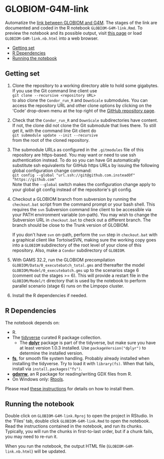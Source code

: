# GLOBIOM-G4M-link

Automatize the [link between GLOBIOM and G4M](https://iiasa.github.io/GLOBIOM/documentation.html#link-to-g4m). The stages of the link are documented and coded in the R notebook `GLOBIOM-G4M-link.Rmd`. To preview the notebook and its possible output, visit [this page](https://iiasa.github.io/GLOBIOM-G4M-link/GLOBIOM-G4M-link.nb.html) or load `GLOBIOM-G4M-link.nb.html` into a web browser.

- [Getting set](#getting-set)
- [R Dependencies](#r-dependencies)
- [Running the notebook](#running-the-notebook)

## Getting set

1. Clone the repository to a working directory able to hold some gigabytes. If you use the
   Git command line client use  
   `git clone --recursive <repository URL>`  
   to also clone the `Condor_run_R` and `DownScale` submodules. You can access the repository
   URL and other clone options by clicking on the 'Code' drop-down menu at the top right of the
   [GitHub repository page](https://github.com/iiasa/GLOBIOM-G4M-link).
2. Check that the `Condor_run_R` and `DownScale` subdirectories have content. If not, the
   clone did not clone the Git submodule that lives there. To still get it, with the command
   line Git client do  
   `git submodule update --init --recursive`  
   from the root of the cloned repository.
3. The submodule URLs as configured in the `.gitmodules` file of this repository are https-based.
   You may want or need to use ssh authentication instead. To do so you can have Git automatically
   substitute ssh equivalents for GitHub https URLs by issuing the following global configuration
   change command:  
   `git config --global "url.ssh://git@github.com.insteadOf" "https://github.com"`  
   Note that the `--global` switch makes the configuration change apply to your global git config
   instead of the repositorie's git config.
   
3. Checkout a GLOBIOM branch from subversion by running the `checkout.bat` script from
   the command prompt or your bash shell. This requires the `svn` Subversion command line
   client to be accessible via your PATH environment variable (on-path). You may wish
   to change the Subversion URL in `checkout.bat` to check out a different branch. The
   branch should be close to the Trunk version of GLOBIOM.
   
   If you don't have `svn` on-path, perform the `svn` step in `checkout.bat` with a
   graphical client like TortoiseSVN, making sure the working copy goes into a `GLOBIOM`
   subdirectory of the root level of your clone of this repository. Also, make a `Condor`
   subdirectory of `GLOBIOM`.
4. With GAMS 32.2, run the GLOBIOM precompilation `GLOBIOM/Data/0_executebatch_total.gms`
   and thereafter the model `GLOBIOM/Model/0_executebatch.gms` up to the scenarios stage
   6 (comment out the stages >= 6). This will provide a restart file in the `GLOBIOM/Model/t`
   directory that is used by the notebook to perform parallel scenario (stage 6)
   runs on the Limpopo cluster.
6. Install the R dependencies if needed.

## R Dependencies

The notebook depends on:
- R.
- The [tidyverse](https://www.tidyverse.org/) curated R package collection.
  * The [**dplyr**](https://dplyr.tidyverse.org/) package is part of the tidyverse,
    but make sure you have at least version 1.0.3 installed. Use `packageVersion("dplyr")`
    to determine the installed version.
- [**fs**](https://fs.r-lib.org/), for smooth file system handling. Probably already
  installed when installing the tidyverse. Try to load it with `library(fs)`. When
  that fails, install via `install.packages("fs")`.
- [**gdxrrw**](https://github.com/GAMS-dev/gdxrrw), an R package for
  reading/writing GDX files from R.
 - On Windows only: [Rtools](https://cran.r-project.org/bin/windows/Rtools/).

Please read [these instructions](https://github.com/iiasa/xl2gdx#dependencies) for details on how to install them.

## Running the notebook

Double click on `GLOBIOM-G4M-link.Rproj` to open the project in RStudio. In the 'Files' tab, double click `GLOBIOM-G4M-link.Rmd` to open the notebook. Read the instructions contained in the notebook, and run its chunks. Typically, you will run the chunks in first-to-last order, but if a chunk fails, you may need to re-run it.

When you run the notebook, the output HTML file (`GLOBIOM-G4M-link.nb.html`) will be updated.
